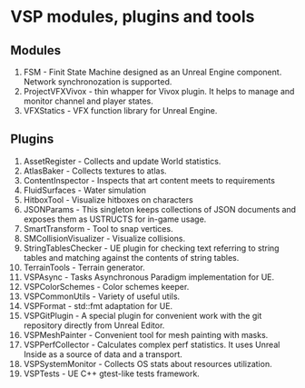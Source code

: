 # VSP modules, plugins and tools
## Modules
1. FSM - Finit State Machine designed as an Unreal Engine component. Network synchronozation is supported.
2. ProjectVFXVivox - thin whapper for Vivox plugin. It helps to manage and monitor channel and player states.
3. VFXStatics - VFX function library for Unreal Engine.
## Plugins
1. AssetRegister - Collects and update World statistics.
2. AtlasBaker - Collects textures to atlas.
3. ContentInspector - Inspects that art content meets to requirements
4. FluidSurfaces - Water simulation
5. HitboxTool - Visualize hitboxes on characters
6. JSONParams - This singleton keeps collections of JSON documents and exposes them as USTRUCTS for in-game usage.
7. SmartTransform - Tool to snap vertices.
8. SMCollisionVisualizer - Visualize collisions.
9. StringTablesChecker - UE plugin for checking text referring to string tables and matching against the contents of string tables.
10. TerrainTools - Terrain generator.
11. VSPAsync - Tasks Asynchronous Paradigm implementation for UE.
12. VSPColorSchemes - Color schemes keeper.
13. VSPCommonUtils - Variety of useful utils.
14. VSPFormat - std::fmt adaptation for UE.
15. VSPGitPlugin - A special plugin for convenient work with the git repository directly from Unreal Editor.
16. VSPMeshPainter - Convenient tool for mesh painting with masks.
17. VSPPerfCollector - Calculates complex perf statistics. It uses Unreal Inside as a source of data and a transport.
18. VSPSystemMonitor - Collects OS stats about resources utilization.
19. VSPTests - UE C++ gtest-like tests framework.
